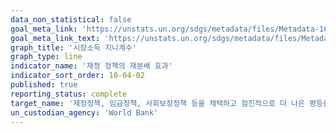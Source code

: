 ```yaml
---
data_non_statistical: false
goal_meta_link: 'https://unstats.un.org/sdgs/metadata/files/Metadata-10-04-01.pdf'
goal_meta_link_text: 'https://unstats.un.org/sdgs/metadata/files/Metadata-10-04-01.pdf'
graph_title: '시장소득 지니계수'
graph_type: line
indicator_name: '재정 정책의 재분배 효과'
indicator_sort_order: 10-04-02
published: true
reporting_status: complete
target_name: '재정정책, 임금정책, 사회보장정책 등을 채택하고 점진적으로 더 나은 평등을 달성'
un_custodian_agency: 'World Bank'
---
```


